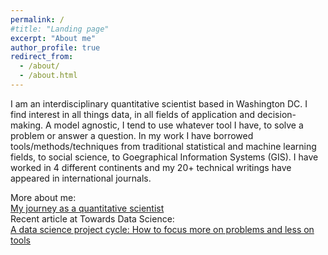 ```yaml
---
permalink: /
#title: "Landing page"
excerpt: "About me"
author_profile: true
redirect_from: 
  - /about/
  - /about.html
---
```


I am an interdisciplinary quantitative scientist based in Washington DC. I find interest in all things data, in all fields of application and decision-making. A model agnostic, I tend to use whatever tool I have, to solve a problem or answer a question. In my work I have borrowed tools/methods/techniques from traditional statistical and machine learning fields, to social science, to Goegraphical Information Systems (GIS). I have worked in 4 different continents and my 20+ technical writings have appeared in international journals.

More about me:  
[My journey as a quantitative scientist](https://mabalam.github.io//my-journey/)  
Recent article at Towards Data Science:  
[A data science project cycle: How to focus more on problems and less on tools](https://towardsdatascience.com/a-data-science-project-cycle-af5a1cdef14f)
